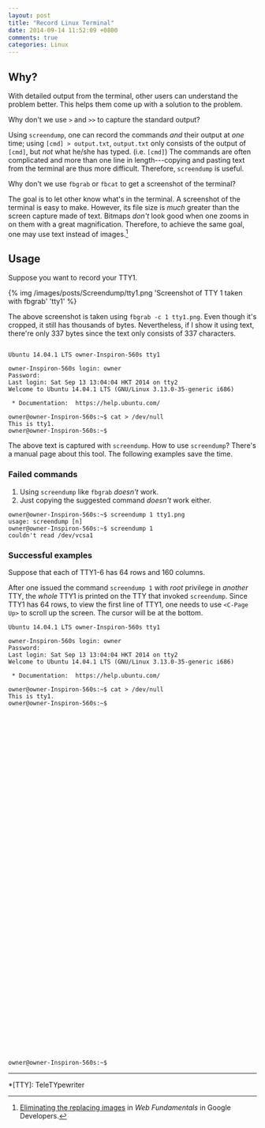 ```yaml
---
layout: post
title: "Record Linux Terminal"
date: 2014-09-14 11:52:09 +0800
comments: true
categories: Linux
---
```


Why?
---

With detailed output from the terminal, other users can understand the
problem better.  This helps them come up with a solution to the
problem.

Why don't we use `>` and `>>` to capture the standard output?

Using `screendump`, one can record the commands *and* their output at
*one* time; using `[cmd] > output.txt`, `output.txt` only consists of
the output of `[cmd]`, but *not* what he/she has typed.  (i.e.
`[cmd]`)  The commands are often complicated and more than one line in
length---copying and pasting text from the terminal are thus more
difficult.  Therefore, `screendump` is useful.

Why don't we use `fbgrab` or `fbcat` to get a screenshot of the
terminal?

The goal is to let other know what's in the terminal.   A screenshot
of the terminal is easy to make.  However, its file size is *much*
greater than the screen capture made of text.  Bitmaps *don't* look
good when one zooms in on them with a great magnification.  Therefore,
to achieve the same goal, one may use text instead of images.[^1]

<!-- more -->

Usage
---

Suppose you want to record your TTY1.

{% img /images/posts/Screendump/tty1.png 'Screenshot of TTY 1 taken with fbgrab' 'tty1' %}

The above screenshot is taken using `fbgrab -c 1 tty1.png`.  Even
though it's cropped, it still has thousands of bytes.  Nevertheless,
if I show it using text, there're only 337 bytes since the text only
consists of 337 characters.

<pre class="cli"><code class="UBMono">
Ubuntu 14.04.1 LTS owner-Inspiron-560s tty1

owner-Inspiron-560s login: owner
Password:
Last login: Sat Sep 13 13:04:04 HKT 2014 on tty2
Welcome to Ubuntu 14.04.1 LTS (GNU/Linux 3.13.0-35-generic i686)

 * Documentation:  https://help.ubuntu.com/

owner@owner-Inspiron-560s:~$ cat &gt; /dev/null
This is tty1.
owner@owner-Inspiron-560s:~$
</code></pre>

The above text is captured with `screendump`.  How to use
`screendump`?  There's a manual page about this tool. The following
examples save the time.

### Failed commands

1. Using `screendump` like `fbgrab` *doesn't* work.
2. Just copying the suggested command *doesn't* work either.

<pre class="cli"><code class="UBMono">owner@owner-Inspiron-560s:~$ screendump 1 tty1.png
usage: screendump [n]
owner@owner-Inspiron-560s:~$ screendump 1
couldn't read /dev/vcsa1
</code></pre>

### Successful examples

Suppose that each of TTY1-6 has 64 rows and 160 columns.

After one issued the command `screendump 1` with *root* privilege in
*another* TTY, the *whole* TTY1 is printed on the TTY that invoked
`screendump`.  Since TTY1 has 64 rows, to view the first line of TTY1,
one needs to use `<C-Page Up>` to scroll up the screen.  The cursor
will be at the bottom.

<pre class="cli"><code class="UBMono">Ubuntu 14.04.1 LTS owner-Inspiron-560s tty1

owner-Inspiron-560s login: owner
Password:
Last login: Sat Sep 13 13:04:04 HKT 2014 on tty2
Welcome to Ubuntu 14.04.1 LTS (GNU/Linux 3.13.0-35-generic i686)

 * Documentation:  https://help.ubuntu.com/

owner@owner-Inspiron-560s:~$ cat > /dev/null
This is tty1.
owner@owner-Inspiron-560s:~$



















































owner@owner-Inspiron-560s:~$
</code></pre>

---
[^1]:
    [Eliminating the replacing images][ReplaceImg] in *Web
    Fundamentals* in Google Developers.

[ReplaceImg]: https://developers.google.com/web/fundamentals/performance/optimizing-content-efficiency/image-optimization#eliminating-and-replacing-images

*[TTY]: TeleTYpewriter
